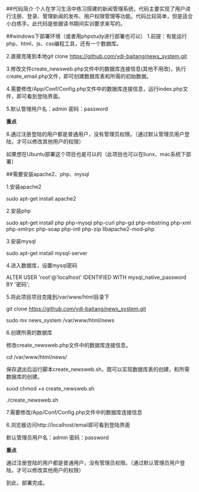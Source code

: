 ##代码简介
个人在学习生活中练习搭建的新闻管理系统，代码主要实现了用户进行注册、登录、管理新闻的发布、用户权限管理等功能。代码比较简单，但是适合小白练手。此代码是依据读书期间实训要求来写的。

##windows下部署环境（或者用phpstudy进行部署也可以）
1.前提：有能运行php、html、js、css编程工具，还有一个数据库。

2.直接克隆到本地git clone https://github.com/ydj-baitang/news_system.git

3.修改文件create_newsweb.php文件中的数据库连接信息(其他不用改)，执行create_email.php文件，即可创建数据库表和所需的初始数据。                        



4.需要修改/App/Conf/Config.php文件中的数据库连接信息，运行index.php文件，即可看到登陆界面。


5.默认管理用户名：admin  密码：password

****重点****

6.通过注册登陆的用户都是普通用户，没有管理员权限。（通过默认管理员用户登陆，才可以修改其他用户的权限）

如果想在Ubuntu部署这个项目也是可以的（此项目也可以在liunx、mac系统下部署）

##需要安装apache2、php、mysql

1.安装apache2

sudo apt-get install apache2

2.安装php

sudo apt-get install php php-mysql php-curl php-gd php-mbstring php-xml php-xmlrpc php-soap php-intl php-zip libapache2-mod-php

3.安装mysql

sudo apt-get install mysql-server

4.进入数据库，设置mysql密码

ALTER USER 'root'@'localhost' IDENTIFIED WITH mysql_native_password BY '密码';


5.将此项目项目克隆到/var/www/html目录下

git clone https://github.com/ydj-baitang/news_system.git


sudo mv news_system /var/www/html/news

6.创建所需的数据库

修改create_newsweb.php文件中的数据库连接信息。

cd /var/www/html/news/

保存退出后运行脚本create_newsweb.sh，既可以实现数据库表的创建，和所需数据库的创建。

suod chmod +x create_newsweb.sh       

./create_newsweb.sh

7.需要修改/App/Conf/Config.php文件中的数据库连接信息

6.浏览器访问http://localhost/email即可看到登陆界面

默认管理员用户名：admin  密码：password

****重点****

通过注册登陆的用户都是普通用户，没有管理员权限。（通过默认管理员用户登陆，才可以修改其他用户的权限）

到此，部署完成。